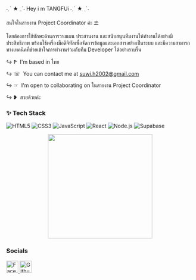 ˗ˏˋ ★ ˎˊ˗  Hey i m TANGFUi ˗ˏˋ ★ ˎˊ˗


สนใจในสายงาน Project Coordinator ค่ะ ⛱︎


   
โดยต้องการใช้ทักษะด้านการวางแผน ประสานงาน และสนับสนุนทีมงานให้ทำงานได้อย่างมีประสิทธิภาพ พร้อมใช้เครื่องมือดิจิทัลเพื่อจัดการข้อมูลและเอกสารอย่างเป็นระบบ และมีความสามารถทางเทคนิคที่ช่วยเข้าใจการทำงานร่วมกับทีม Developer ได้อย่างราบรื่น

↪︎ ꚰ  I'm based in ไทย

↪︎ ☏  You can contact me at [suwi.h2002@gmail.com](mailto:suwi.h2002@gmail.com)

↪︎ ☞  I'm open to collaborating on ในสายงาน Project Coordinator

↪︎ ❥  สวยด้วยค่ะ

### ✨ Tech Stack

![HTML5](https://img.shields.io/badge/-HTML5-E34F26?style=flat&logo=html5&logoColor=white)
![CSS3](https://img.shields.io/badge/-CSS3-1572B6?style=flat&logo=css3)
![JavaScript](https://img.shields.io/badge/-JavaScript-F7DF1E?style=flat&logo=javascript&logoColor=black)
![React](https://img.shields.io/badge/-React-61DAFB?style=flat&logo=react&logoColor=black)
![Node.js](https://img.shields.io/badge/-Node.js-339933?style=flat&logo=node.js&logoColor=white)
![Supabase](https://img.shields.io/badge/-Supabase-3ECF8E?style=flat&logo=supabase&logoColor=white)

<p align="center">
  <img src="https://media.giphy.com/media/L1R1tvI9svkIWwpVYr/giphy.gif" width="280px" />
</p>


### Socials

<p align="left"> <a href="https://www.facebook.com/SuwiMoLhz" target="_blank" rel="noreferrer"> <picture> <source media="(prefers-color-scheme: dark)" srcset="https://raw.githubusercontent.com/danielcranney/readme-generator/main/public/icons/socials/facebook-dark.svg" /> <source media="(prefers-color-scheme: light)" srcset="https://raw.githubusercontent.com/danielcranney/readme-generator/main/public/icons/socials/facebook.svg" /> <img src="https://raw.githubusercontent.com/danielcranney/readme-generator/main/public/icons/socials/facebook.svg" width="32" height="32" alt="Facebook" title="Facebook" /> </picture> </a> <a href="https://www.github.com/SuwiMoLh" target="_blank" rel="noreferrer"> <picture> <source media="(prefers-color-scheme: dark)" srcset="https://raw.githubusercontent.com/danielcranney/readme-generator/main/public/icons/socials/github-dark.svg" /> <source media="(prefers-color-scheme: light)" srcset="https://raw.githubusercontent.com/danielcranney/readme-generator/main/public/icons/socials/github.svg" /> <img src="https://raw.githubusercontent.com/danielcranney/readme-generator/main/public/icons/socials/github.svg" width="32" height="32" alt="Github" title="Github" /> </picture> </a></p>
